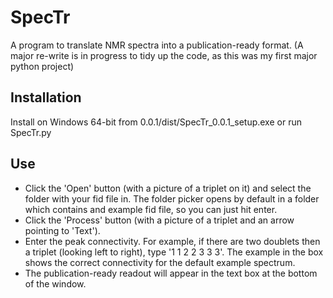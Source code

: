 # SpecTr
A program to translate NMR spectra into a publication-ready format.
(A major re-write is in progress to tidy up the code, as this was my first major python project)
## Installation
Install on Windows 64-bit from 0.0.1/dist/SpecTr_0.0.1_setup.exe or run SpecTr.py
## Use
- Click the 'Open' button (with a picture of a triplet on it) and select the folder with your fid file in. The folder picker opens by default in a folder which contains and example fid file, so you can just hit enter.
- Click the 'Process' button (with a picture of a triplet and an arrow pointing to 'Text'). 
- Enter the peak connectivity. For example, if there are two doublets then a triplet (looking left to right), type '1 1 2 2 3 3 3'. The example in the box shows the correct connectivity for the default example spectrum.
- The publication-ready readout will appear in the text box at the bottom of the window.
